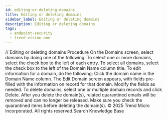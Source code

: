 ```yaml
---
id: editing-or-deleting-domains
title: Editing or deleting domains
sidebar_label: Editing or deleting domains
description: Editing or deleting domains
tags:
  - endpoint-security
  - trend-vision-one
---
```


/*<![CDATA[*/ $('#title').html($('meta[name=map-description]').attr('content')); /*]]>*/ Editing or deleting domains Procedure On the Domains screen, select domains by doing one of the following: To select one or more domains, select the check box to the left of each entry. To select all domains, select the check box to the left of the Domain Name column title. To edit information for a domain, do the following: Click the domain name in the Domain Name column. The Edit Domain screen appears, with fields pre-filled with the information on record for that domain. Modify the fields as needed. To delete domains, select one or multiple domain records and click Delete. After you delete the domain(s), related quarantined emails will be removed and can no longer be released. Make sure you check the quarantined items before deleting the domain(s). © 2025 Trend Micro Incorporated. All rights reserved.Search Knowledge Base
